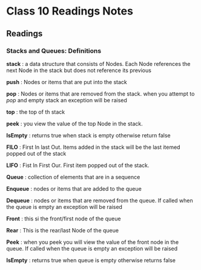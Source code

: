 # Class 10 Readings Notes

## Readings

### Stacks and Queues: Definitions

**stack** : a data structure that consists of Nodes. Each Node references the next Node in the stack but does not reference its previous

**push** : Nodes or items that are put into the stack

**pop** : Nodes or items that are removed from the stack. when you attempt to *pop* and empty stack an exception will be raised

**top** : the top of th stack

**peek** : you view the value of the top Node in the stack.

**IsEmpty** : returns true when stack is empty otherwise return false

**FILO** : First In last Out. Items added in the stack will be the last itemed popped out of the stack

**LIFO** : Fist In First Our. First item popped out of the stack.

**Queue** : collection of elements that are in a sequence

**Enqueue** : nodes or items that are added to the queue

**Dequeue** : nodes or items that are removed from the queue. If called when the queue is empty an exception will be raised

**Front** : this si the front/first node of the queue

**Rear** : This is the rear/last Node of the queue

**Peek** : when you peek you will view the value of the front node in the queue. If called when the queue is empty an exception will be raised

**IsEmpty** : returns true when queue is empty otherwise returns false

